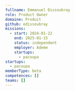 ```yaml
---
fullname: Emmanuel Dissoubray
role: Product Owner
domaine: Produit
github: edissoubray
missions:
  - start: 2024-01-22
    end: 2025-01-15
    status: independent
    employer: Ademe
    startups:
      - pacoupa
startups:
  - pacoupa
memberType: beta
competences: []
teams: []
---
```

